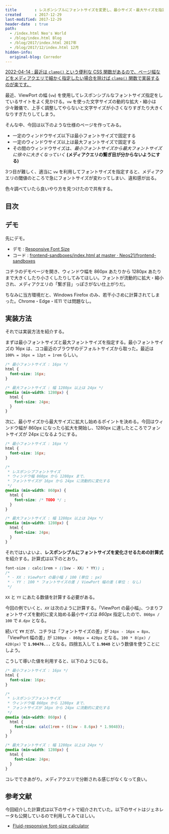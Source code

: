 ```yaml
---
title        : レスポンシブルにフォントサイズを変更し、最小サイズ・最大サイズを指定する方法
created      : 2017-12-29
last-modified: 2017-12-29
header-date  : true
path:
  - /index.html Neo's World
  - /blog/index.html Blog
  - /blog/2017/index.html 2017年
  - /blog/2017/12/index.html 12月
hidden-info:
  original-blog: Corredor
---
```


<ins class="ins-block">

2022-04-14 : 最近は `clamp()` という便利な CSS 関数があるので、ページ幅などをメディアクエリで細かく指定したい場合を除けば `clamp()` 関数で実装するのが楽です。

</ins>

最近、ViewPort の幅 (`vw`) を使用してレスポンシブルなフォントサイズ指定をしているサイトをよく見かける。`vw` を使った文字サイズの動的な拡大・縮小は少々難儀で、上手く調整してやらないと文字サイズが小さくなりすぎたり大きくなりすぎたりしてしまう。

そんな中、今回は以下のような仕様のページを作ってみる。

- 一定のウィンドウサイズ以下は最小フォントサイズで固定する
- 一定のウィンドウサイズ以上は最大フォントサイズで固定する
- その間のウィンドウサイズは、*最小フォントサイズから最大フォントサイズに徐々に大きくなっていく* **(メディアクエリの繋ぎ目が分からないようにする)**

3つ目が難しく、適当に `vw` を利用してフォントサイズを指定すると、メディアクエリの閾値のところで急にフォントサイズが変わってしまい、違和感が出る。

色々調べていたら良いやり方を見つけたので共有する。

## 目次

## デモ

先にデモ。

- デモ : [Responsive Font Size](https://neos21.github.io/frontend-sandboxes/responsive-font-size/index.html)
- コード : [frontend-sandboxes/index.html at master · Neos21/frontend-sandboxes](https://github.com/neos21/frontend-sandboxes/blob/master/responsive-font-size/index.html)

コチラのデモページを開き、ウィンドウ幅を 860px あたりから 1280px あたりまで大きくしたり小さくしたりしてみてほしい。フォントが流動的に拡大・縮小され、メディアクエリの「繋ぎ目」っぽさがない仕上がりだ。

ちなみに当方環境だと、Windows Firefox のみ、若干小さめに計算されてしまった。Chrome・Edge・IE11 では問題なし。

## 実装方法

それでは実装方法を紹介する。

まずは最小フォントサイズと最大フォントサイズを指定する。最小フォントサイズの 16px は、ココ最近のブラウザのデフォルトサイズから取った。最近は `100% = 16px = 12pt = 1rem` らしい。

```css
/* 最小フォントサイズ : 16px */
html {
  font-size: 16px;
}

/* 最大フォントサイズ : 幅 1280px 以上は 24px */
@media (min-width: 1280px) {
  html {
    font-size: 24px;
  }
}
```

次に、最小サイズから最大サイズに拡大し始めるポイントを決める。今回はウィンドウ幅が 860px になったら拡大を開始し、1280px に達したところでフォントサイズが 24px になるようにする。

```css
/* 最小フォントサイズ : 16px */
html {
  font-size: 16px;
}

/* 
 * レスポンシブフォントサイズ
 * ウィンドウ幅 860px から 1280px まで、
 * フォントサイズが 16px から 24px に流動的に変化する
 */
@media (min-width: 860px) {
  html {
    font-size: /* TODO */ ;
  }
}

/* 最大フォントサイズ : 幅 1280px 以上は 24px */
@media (min-width: 1280px) {
  html {
    font-size: 24px;
  }
}
```

それではいよいよ、**レスポンシブルにフォントサイズを変化させるための計算式**を紹介する。計算式は以下のとおり。

```css
font-size : calc(1rem + ((1vw - XX) * YY)) ;
/* 
 * - XX : ViewPort の最小幅 / 100 (単位 : px)
 * - YY : 100 * フォントサイズの差 / ViewPort 幅の差 (単位 : なし)
 */
```

`XX` と `YY` にあたる数値を計算する必要がある。

今回の例でいくと、*`XX`* は次のように計算する。「ViewPort の最小幅」、つまりフォントサイズを動的に変え始める最小サイズは *860px* 指定したので、`860px / 100` で *`8.6px`* となる。

続いて **`YY`** だが、コチラは「フォントサイズの差」が `24px - 16px = 8px`、「ViewPort 幅の差」が `1280px - 860px = 420px` となる。`100 * 8(px) / 420(px)` で **`1.90476...`** となる。四捨五入して **`1.9048`** という数値を使うことにしよう。

こうして導いた値を利用すると、以下のようになる。

```css
/* 最小フォントサイズ : 16px */
html {
  font-size: 16px;
}

/* 
 * レスポンシブフォントサイズ
 * ウィンドウ幅 860px から 1280px まで、
 * フォントサイズが 16px から 24px に流動的に変化する
 */
@media (min-width: 860px) {
  html {
    font-size: calc(1rem + ((1vw - 8.6px) * 1.9048));
  }
}

/* 最大フォントサイズ : 幅 1280px 以上は 24px */
@media (min-width: 1280px) {
  html {
    font-size: 24px;
  }
}
```

コレでできあがり。メディアクエリで分断される感じがなくなって良い。

## 参考文献

今回紹介した計算式は以下のサイトで紹介されていた。以下のサイトはジェネレータも公開しているので利用してみてほしい。

- [Fluid-responsive font-size calculator](https://websemantics.uk/tools/responsive-font-calculator/)
